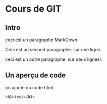 # Cours de GIT

## Intro

ceci est un paragraphe MarkDown.

Ceci est un second paragraphe.
sur une ligne.

ceci est un autre paragraphe.
sur deux lignes!.

## Un aperçu de code

on ajoute du code html.

```html
<h1>test</h1>
```
